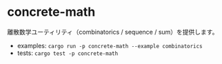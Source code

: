 # concrete-math

離散数学ユーティリティ（combinatorics / sequence / sum）を提供します。

- examples: `cargo run -p concrete-math --example combinatorics`
- tests: `cargo test -p concrete-math`
